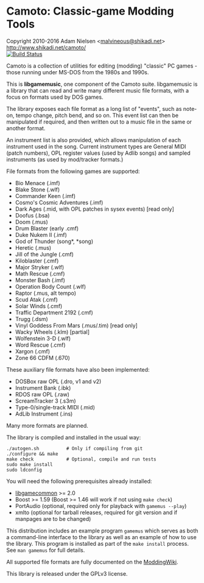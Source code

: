 Camoto: Classic-game Modding Tools
==================================
Copyright 2010-2016 Adam Nielsen <<malvineous@shikadi.net>>  
http://www.shikadi.net/camoto/  
[![Build Status](https://travis-ci.org/Malvineous/libgamemusic.svg?branch=master)](https://travis-ci.org/Malvineous/libgamemusic)

Camoto is a collection of utilities for editing (modding) "classic" PC
games - those running under MS-DOS from the 1980s and 1990s.

This is **libgamemusic**, one component of the Camoto suite.  libgamemusic is a
library that can read and write many different music file formats, with a focus
on formats used by DOS games.

The library exposes each file format as a long list of "events", such as
note-on, tempo change, pitch bend, and so on.  This event list can then be
manipulated if required, and then written out to a music file in the same or
another format.

An instrument list is also provided, which allows manipulation of each
instrument used in the song.  Current instrument types are General MIDI (patch
numbers), OPL register values (used by Adlib songs) and sampled instruments
(as used by mod/tracker formats.)

File formats from the following games are supported:

  * Bio Menace (.imf)
  * Blake Stone (.wlf)
  * Commander Keen (.imf)
  * Cosmo's Cosmic Adventures (.imf)
  * Dark Ages (.mid, with OPL patches in sysex events) [read only]
  * Doofus (.bsa)
  * Doom (.mus)
  * Drum Blaster (early .cmf)
  * Duke Nukem II (.imf)
  * God of Thunder (song*, *song)
  * Heretic (.mus)
  * Jill of the Jungle (.cmf)
  * Kiloblaster (.cmf)
  * Major Stryker (.wlf)
  * Math Rescue (.cmf)
  * Monster Bash (.imf)
  * Operation Body Count (.wlf)
  * Raptor (.mus, alt tempo)
  * Scud Atak (.cmf)
  * Solar Winds (.cmf)
  * Traffic Department 2192 (.cmf)
  * Trugg (.dsm)
  * Vinyl Goddess From Mars (.mus/.tim) [read only]
  * Wacky Wheels (.klm) [partial]
  * Wolfenstein 3-D (.wlf)
  * Word Rescue (.cmf)
  * Xargon (.cmf)
  * Zone 66 CDFM (.670)

These auxiliary file formats have also been implemented:

  * DOSBox raw OPL (.dro, v1 and v2)
  * Instrument Bank (.ibk)
  * RDOS raw OPL (.raw)
  * ScreamTracker 3 (.s3m)
  * Type-0/single-track MIDI (.mid)
  * AdLib Instrument (.ins)

Many more formats are planned.

The library is compiled and installed in the usual way:

    ./autogen.sh          # Only if compiling from git
    ./configure && make
    make check            # Optional, compile and run tests
    sudo make install
    sudo ldconfig

You will need the following prerequisites already installed:

  * [libgamecommon](https://github.com/Malvineous/libgamecommon) >= 2.0
  * Boost >= 1.59 (Boost >= 1.46 will work if not using `make check`)
  * PortAudio (optional, required only for playback with `gamemus --play`)
  * xmlto (optional for tarball releases, required for git version and if
    manpages are to be changed)

This distribution includes an example program `gamemus` which serves as both
a command-line interface to the library as well as an example of how to use
the library.  This program is installed as part of the `make install` process.
See `man gamemus` for full details.

All supported file formats are fully documented on the
[ModdingWiki](http://www.shikadi.net/moddingwiki/Category:Music_formats).

This library is released under the GPLv3 license.
